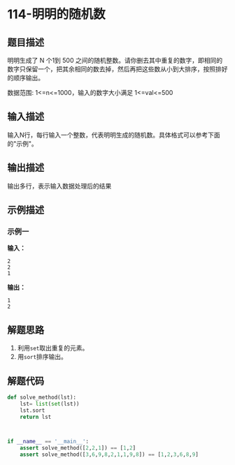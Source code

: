 #  114-明明的随机数

## 题目描述

明明生成了
N 个1到 500 之间的随机整数。请你删去其中重复的数字，即相同的数字只保留一个，把其余相同的数去掉，然后再把这些数从小到大排序，按照排好的顺序输出。

数据范围: 1<=n<=1000，输入的数字大小满足 1<=val<=500

## 输入描述

输入N行，每行输入一个整数，代表明明生成的随机数。具体格式可以参考下面的"示例"。

## 输出描述

输出多行，表示输入数据处理后的结果

## 示例描述

### 示例一

**输入：**

```text
2
2
1
```

**输出：**

```text
1
2
```



## 解题思路

1. 利用`set`取出重复的元素。
2. 用`sort`排序输出。



## 解题代码

```python
def solve_method(lst):
	lst= list(set(lst))
	lst.sort
	return lst



if __name__ == '__main__':
	assert solve_method([2,2,1]) == [1,2]
	assert solve_method([3,6,9,8,2,1,1,9,8]) == [1,2,3,6,8,9]
```

